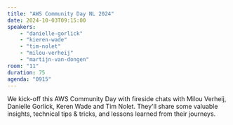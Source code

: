 ```yaml
---
title: "AWS Community Day NL 2024"
date: 2024-10-03T09:15:00
speakers:
    - "danielle-gorlick"
    - "kieren-wade"
    - "tim-nolet"
    - "milou-verheij"
    - "martijn-van-dongen"
room: "11"
duration: 75
agenda: "0915"
---
```


We kick-off this AWS Community Day with fireside chats with Milou Verheij, Danielle Gorlick, Keren Wade and Tim Nolet. They'll share some valuable insights, technical tips & tricks, and lessons learned from their journeys. 